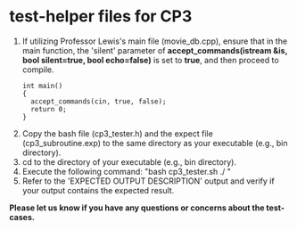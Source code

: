 # test-helper files for CP3

1. If utilizing Professor Lewis's main file (movie_db.cpp), ensure that in the main function, the 'silent' parameter of **accept_commands(istream &is, bool silent=true, bool echo=false)** is set to **true**, and then proceed to compile.
    ```
    int main()
    {
      accept_commands(cin, true, false);
      return 0;
    }
    ```
2. Copy the bash file (cp3_tester.h) and the expect file (cp3_subroutine.exp) to the same directory as your executable (e.g., bin directory).
3. cd to the directory of your executable (e.g., bin directory).
4. Execute the following command: 
    "bash cp3_tester.sh ./<executable> <testcase-number>"
5. Refer to the 'EXPECTED OUTPUT DESCRIPTION' output and verify if your output contains the expected result.




**Please let us know if you have any questions or concerns about the test-cases.**
